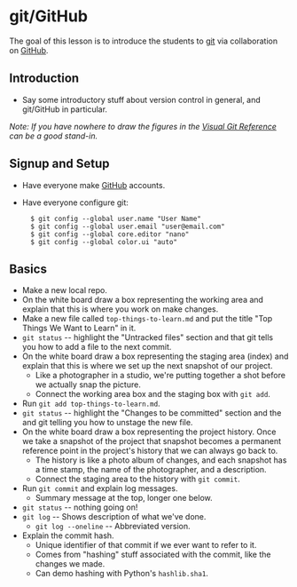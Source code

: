 # git/GitHub

The goal of this lesson is to introduce the students to [git][] via
collaboration on [GitHub][].

## Introduction

- Say some introductory stuff about version control in general, and git/GitHub
  in particular.

*Note: If you have nowhere to draw the figures in the
[Visual Git Reference][visual git] can be a good stand-in.*

## Signup and Setup

- Have everyone make [GitHub][] accounts.
- Have everyone configure git:

        $ git config --global user.name "User Name"
        $ git config --global user.email "user@email.com"
        $ git config --global core.editor "nano"
        $ git config --global color.ui "auto"

## Basics

- Make a new local repo.
- On the white board draw a box representing the working area and explain that
  this is where you work on make changes.
- Make a new file called `top-things-to-learn.md` and put the title
  "Top Things We Want to Learn" in it.
- `git status` -- highlight the "Untracked files" section and that git tells
  you how to add a file to the next commit.
- On the white board draw a box representing the staging area (index) and
  explain that this is where we set up the next snapshot of our project.
    - Like a photographer in a studio, we're putting together a shot before
      we actually snap the picture.
    - Connect the working area box and the staging box with `git add`.
- Run `git add top-things-to-learn.md`.
- `git status` -- highlight the "Changes to be committed" section and the
  and git telling you how to unstage the new file.
- On the white board draw a box representing the project history. Once we take
  a snapshot of the project that snapshot becomes a permanent reference point
  in the project's history that we can always go back to.
    - The history is like a photo album of changes, and each snapshot has a
      time stamp, the name of the photographer, and a description.
    - Connect the staging area to the history with `git commit`.
- Run `git commit` and explain log messages.
    - Summary message at the top, longer one below.
- `git status` -- nothing going on!
- `git log` -- Shows description of what we've done.
    - `git log --oneline` -- Abbreviated version.
- Explain the commit hash.
    - Unique identifier of that commit if we ever want to refer to it.
    - Comes from "hashing" stuff associated with the commit, like the changes
      we made.
    - Can demo hashing with Python's `hashlib.sha1`.

[git]: http://git-scm.com/
[GitHub]: http://github.com
[visual git]: http://marklodato.github.com/visual-git-guide/index-en.html
